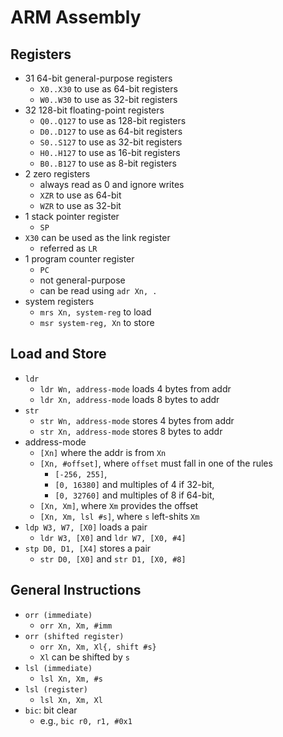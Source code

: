 ARM Assembly
============

## Registers

- 31 64-bit general-purpose registers
  - `X0..X30` to use as 64-bit registers
  - `W0..W30` to use as 32-bit registers
- 32 128-bit floating-point registers
  - `Q0..Q127` to use as 128-bit registers
  - `D0..D127` to use as 64-bit registers
  - `S0..S127` to use as 32-bit registers
  - `H0..H127` to use as 16-bit registers
  - `B0..B127` to use as 8-bit registers
- 2 zero registers
  - always read as 0 and ignore writes
  - `XZR` to use as 64-bit
  - `WZR` to use as 32-bit
- 1 stack pointer register
  - `SP`
- `X30` can be used as the link register
  - referred as `LR`
- 1 program counter register
  - `PC`
  - not general-purpose
  - can be read using `adr Xn, .`
- system registers
  - `mrs Xn, system-reg` to load
  - `msr system-reg, Xn` to store

## Load and Store

- `ldr`
  - `ldr Wn, address-mode` loads 4 bytes from addr
  - `ldr Xn, address-mode` loads 8 bytes to addr
- `str`
  - `str Wn, address-mode` stores 4 bytes from addr
  - `str Xn, address-mode` stores 8 bytes to addr
- address-mode
  - `[Xn]` where the addr is from `Xn`
  - `[Xn, #offset]`, where `offset` must fall in one of the rules
    - `[-256, 255]`,
    - `[0, 16380]` and multiples of 4 if 32-bit,
    - `[0, 32760]` and multiples of 8 if 64-bit,
  - `[Xn, Xm]`, where `Xm` provides the offset
  - `[Xn, Xm, lsl #s]`, where `s` left-shits `Xm`
- `ldp W3, W7, [X0]` loads a pair
  - `ldr W3, [X0]` and `ldr W7, [X0, #4]`
- `stp D0, D1, [X4]` stores a pair
  - `str D0, [X0]` and `str D1, [X0, #8]`

## General Instructions

- `orr (immediate)`
  - `orr Xn, Xm, #imm`
- `orr (shifted register)`
  - `orr Xn, Xm, Xl{, shift #s}`
  - `Xl` can be shifted by `s`
- `lsl (immediate)`
  - `lsl Xn, Xm, #s`
- `lsl (register)`
  - `lsl Xn, Xm, Xl`
- `bic`: bit clear
  - e.g., `bic r0, r1, #0x1`
